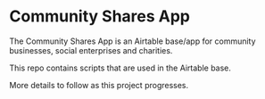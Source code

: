 # Community Shares App

The Community Shares App is an Airtable base/app for community businesses, social enterprises and charities.

This repo contains scripts that are used in the Airtable base.

More details to follow as this project progresses.
